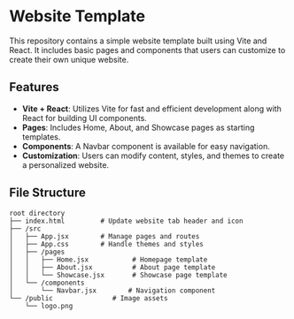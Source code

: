 # Website Template

This repository contains a simple website template built using Vite and React. It includes basic pages and components that users can customize to create their own unique website.

## Features

- **Vite + React**: Utilizes Vite for fast and efficient development along with React for building UI components.
- **Pages**: Includes Home, About, and Showcase pages as starting templates.
- **Components**: A Navbar component is available for easy navigation.
- **Customization**: Users can modify content, styles, and themes to create a personalized website.

## File Structure

```plaintext
root directory
├── index.html         # Update website tab header and icon
├── /src
│   ├── App.jsx        # Manage pages and routes
│   ├── App.css        # Handle themes and styles
│   ├── /pages
│   │   ├── Home.jsx           # Homepage template
│   │   ├── About.jsx          # About page template
│   │   └── Showcase.jsx       # Showcase page template
│   └── /components
│       └── Navbar.jsx        # Navigation component
└── /public               # Image assets
    └── logo.png
```
